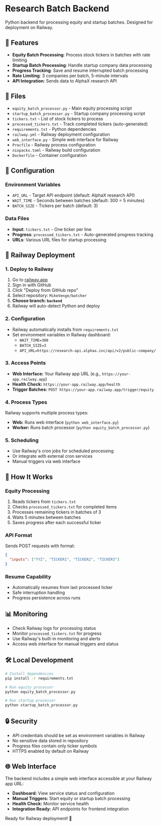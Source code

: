# Research Batch Backend

Python backend for processing equity and startup batches. Designed for deployment on Railway.

## 🚀 Features

- **Equity Batch Processing**: Process stock tickers in batches with rate limiting
- **Startup Batch Processing**: Handle startup company data processing  
- **Progress Tracking**: Save and resume interrupted batch processing
- **Rate Limiting**: 3 companies per batch, 5-minute intervals
- **API Integration**: Sends data to AlphaX research API

## 📁 Files

- `equity_batch_processor.py` - Main equity processing script
- `startup_batch_processor.py` - Startup company processing script
- `tickers.txt` - List of stock tickers to process
- `processed_tickers.txt` - Track completed tickers (auto-generated)
- `requirements.txt` - Python dependencies
- `railway.yml` - Railway deployment configuration
- `web_interface.py` - Simple web interface for Railway
- `Procfile` - Railway process configuration
- `nixpacks.toml` - Railway build configuration
- `Dockerfile` - Container configuration

## 🔧 Configuration

### Environment Variables
- `API_URL` - Target API endpoint (default: AlphaX research API)
- `WAIT_TIME` - Seconds between batches (default: 300 = 5 minutes)  
- `BATCH_SIZE` - Tickers per batch (default: 3)

### Data Files
- **Input**: `tickers.txt` - One ticker per line
- **Progress**: `processed_tickers.txt` - Auto-generated progress tracking
- **URLs**: Various URL files for startup processing

## 🚀 Railway Deployment

### 1. Deploy to Railway
1. Go to [railway.app](https://railway.app)
2. Sign in with GitHub
3. Click "Deploy from GitHub repo"
4. Select repository: `MikeVenge/batcher`
5. **Choose branch: `backend`**
6. Railway will auto-detect Python and deploy

### 2. Configuration
- Railway automatically installs from `requirements.txt`
- Set environment variables in Railway dashboard:
  - `WAIT_TIME=300`
  - `BATCH_SIZE=3`
  - `API_URL=https://research-api.alphax.inc/api/v2/public-company/`

### 3. Access Points
- **Web Interface:** Your Railway app URL (e.g., `https://your-app.railway.app`)
- **Health Check:** `https://your-app.railway.app/health`
- **Trigger Batches:** `POST https://your-app.railway.app/trigger/equity`

### 4. Process Types
Railway supports multiple process types:
- **Web:** Runs web interface (`python web_interface.py`)
- **Worker:** Runs batch processor (`python equity_batch_processor.py`)

### 5. Scheduling
- Use Railway's cron jobs for scheduled processing
- Or integrate with external cron services
- Manual triggers via web interface

## 🔄 How It Works

### Equity Processing
1. Reads tickers from `tickers.txt`
2. Checks `processed_tickers.txt` for completed items
3. Processes remaining tickers in batches of 3
4. Waits 5 minutes between batches
5. Saves progress after each successful ticker

### API Format
Sends POST requests with format:
```json
{
  "inputs": ["YYZ", "TICKER1", "TICKER2", "TICKER3"]
}
```

### Resume Capability
- Automatically resumes from last processed ticker
- Safe interruption handling
- Progress persistence across runs

## 📊 Monitoring

- Check Railway logs for processing status
- Monitor `processed_tickers.txt` for progress
- Use Railway's built-in monitoring and alerts
- Access web interface for manual triggers and status

## 🛠 Local Development

```bash
# Install dependencies
pip install -r requirements.txt

# Run equity processor
python equity_batch_processor.py

# Run startup processor  
python startup_batch_processor.py
```

## 🔒 Security

- API credentials should be set as environment variables in Railway
- No sensitive data stored in repository
- Progress files contain only ticker symbols
- HTTPS enabled by default on Railway

## 🌐 Web Interface

The backend includes a simple web interface accessible at your Railway app URL:

- **Dashboard:** View service status and configuration
- **Manual Triggers:** Start equity or startup batch processing
- **Health Check:** Monitor service health
- **Integration Ready:** API endpoints for frontend integration

Ready for Railway deployment! 🚂

